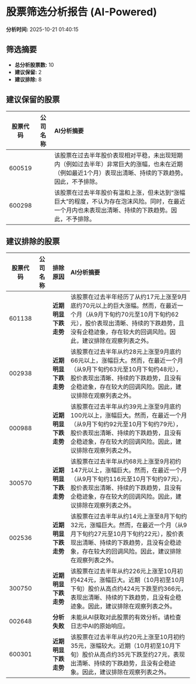 # 股票筛选分析报告 (AI-Powered)

**分析时间:** 2025-10-21 01:40:15

## 筛选摘要

- **总分析股票数:** 10
- **建议保留:** 2
- **建议排除:** 8

## 建议保留的股票

| 股票代码 | 公司名称 | AI分析摘要 |
|:---:|:---:|:---|
| 600519 |  | 该股票在过去半年股价表现相对平稳，未出现短期内（例如过去半年）非常巨大的涨幅，也未在近期（例如最近1个月）表现出清晰、持续的下跌趋势。因此，不予排除。 |
| 600298 |  | 该股票在过去半年股价有温和上涨，但未达到“涨幅巨大”的程度，不认为存在泡沫风险。同时，在最近一个月内也未表现出清晰、持续的下跌趋势。因此，不予排除。 |

## 建议排除的股票

| 股票代码 | 公司名称 | 排除原因 | AI分析摘要 |
|:---:|:---:|:---:|:---|
| 601138 |  | **近期明显下跌走势** | 该股票在过去半年经历了从约17元上涨至9月底约70元以上的巨大涨幅。然而，在最近一个月（从9月下旬约70元至10月下旬约62元），股价表现出清晰、持续的下跌趋势，且没有企稳迹象，存在较大的回调风险。因此，建议排除在观察列表之外。 |
| 002938 |  | **近期明显下跌走势** | 该股票在过去半年从约28元上涨至9月底约66元以上，涨幅巨大。然而，在最近一个月（从9月下旬约63元至10月下旬约48元），股价表现出清晰、持续的下跌趋势，且没有企稳迹象，存在较大的回调风险。因此，建议排除在观察列表之外。 |
| 000988 |  | **近期明显下跌走势** | 该股票在过去半年从约39元上涨至9月底约100元以上，涨幅巨大。然而，在最近一个月（从9月下旬约92元至10月下旬约79元），股价表现出清晰、持续的下跌趋势，且没有企稳迹象，存在较大的回调风险。因此，建议排除在观察列表之外。 |
| 300570 |  | **近期明显下跌走势** | 该股票在过去半年从约68元上涨至9月初约147元以上，涨幅巨大。然而，在最近一个月（从9月下旬约116元至10月下旬约97元），股价表现出清晰、持续的下跌趋势，且没有企稳迹象，存在较大的回调风险。因此，建议排除在观察列表之外。 |
| 002536 |  | **近期明显下跌走势** | 该股票在过去半年从约14元上涨至8月下旬约32元，涨幅巨大。然而，在最近一个月（从9月下旬约27元至10月下旬约22元），股价表现出清晰、持续的下跌趋势，且没有企稳迹象，存在较大的回调风险。因此，建议排除在观察列表之外。 |
| 300750 |  | **近期明显下跌走势** | 该股票在过去半年从约226元上涨至10月初约424元，涨幅巨大。近期（10月初至10月下旬）股价从高点约424元下跌至约366元，表现出清晰、持续的下跌趋势，且没有企稳迹象。因此，建议排除在观察列表之外。 |
| 002648 |  | **分析失败** | 未能从AI获取对此股票的有效分析。请检查日志中AI的原始响应。 |
| 600301 |  | **近期明显下跌走势** | 该股票在过去半年从约20元上涨至10月初约35元，涨幅较大。近期（10月初至10月下旬）股价从高点约35元下跌至约27元，表现出清晰、持续的下跌趋势，且没有企稳迹象。因此，建议排除在观察列表之外。 |
